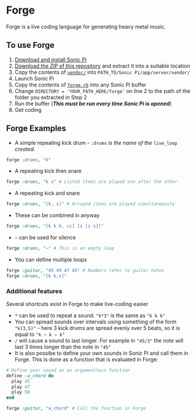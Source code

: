 # Forge
Forge is a live coding language for generating heavy metal music.

## To use Forge
1. [Download and install Sonic Pi](http://sonic-pi.net/ "Download Sonic Pi")
2. [Download the ZIP of this repository](https://github.com/RusticFlare/Forge/archive/master.zip "Download Forge") and extract it into a suitable location
3. Copy the contents of [`vendor/`](vendor/) into `PATH_TO/Sonic Pi/app/server/vendor/`
4. Launch Sonic Pi
5. Copy the contents of [`forge.rb`](forge.rb) into any Sonic Pi buffer
6. Change `DIRECTORY = 'YOUR_PATH_HERE/forge'` on line 2 to the path of the folder you extracted in Step 2
7. Run the buffer (**_This must be run every time Sonic Pi is opened_**)
8. Get coding

## Forge Examples
* A simple repeating kick drum  - `:drums` *is the name of the* `live_loop` *created.*
```ruby
forge :drums, "k"
```
* A repeating kick then snare
```ruby
forge :drums, "k s" # Listed items are played one after the other
```
* A repeating kick and snare
```ruby
forge :drums, "[k, s]" # Arrayed items are played simultaneously
```
* These can be combined in anyway
```ruby
forge :drums, "[k k k, cc] [s [s s]]"
```
* `~` can be used for silence
```ruby
forge :drums, "~" # This is an empty loop 
```
* You can define multiple loops
```ruby
forge :guitar, "45 49 47 45" # Numbers refer to guitar notes
forge :drums, "[k k,s]"
```
### Additional features
Several shortcuts exist in Forge to make live-coding easier

* `*` can be used to repeat a sound. `"k*3"` is the same as `"k k k"`
* You can spread sounds over intervals using something of the form `"k(3,5)"` - here 3 kick drums are spread evenly over 5 beats, so it is equal to `"k ~ k ~ k"`
* `/` will cause a sound to last longer. For example in `"45/3"` the note will last 3 times longer than the note in `"45"`
* It is also possibe to define your own sounds in Sonic Pi and call them in Forge. This is done as a function that is evaluated in Forge:
```ruby
# Define your sound as an argumentless function
define :a_chord do
  play 45
  play 47
  play 50
end

forge :guitar, "a_chord" # Call the function in Forge
```
